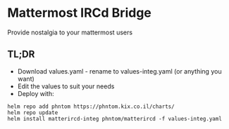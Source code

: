 # Mattermost IRCd Bridge

Provide nostalgia to your mattermost users

## TL;DR

* Download values.yaml - rename to values-integ.yaml (or anything you want)
* Edit the values to suit your needs
* Deploy with:

```shell
helm repo add phntom https://phntom.kix.co.il/charts/
helm repo update
helm install matterircd-integ phntom/matterircd -f values-integ.yaml 
```

